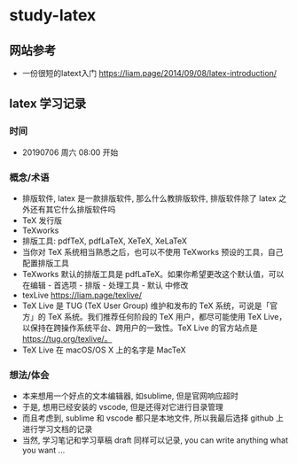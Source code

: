 # study-latex

## 网站参考

* 一份很短的latext入门 https://liam.page/2014/09/08/latex-introduction/

## latex 学习记录

### 时间

* 20190706 周六 08:00 开始

### 概念/术语

* 排版软件, latex 是一款排版软件, 那么什么教排版软件, 排版软件除了 latex 之外还有其它什么排版软件吗
* TeX 发行版
* TeXworks
* 排版工具: pdfTeX, pdfLaTeX, XeTeX, XeLaTeX
* 当你对 TeX 系统相当熟悉之后，也可以不使用 TeXworks 预设的工具，自己配置排版工具
* TeXworks 默认的排版工具是 pdfLaTeX。如果你希望更改这个默认值，可以在编辑 - 首选项 - 排版 - 处理工具 - 默认 中修改
* texLive https://liam.page/texlive/
* TeX Live 是 TUG (TeX User Group) 维护和发布的 TeX 系统，可说是「官方」的 TeX 系统。我们推荐任何阶段的 TeX 用户，都尽可能使用 TeX Live，以保持在跨操作系统平台、跨用户的一致性。TeX Live 的官方站点是 https://tug.org/texlive/。
* TeX Live 在 macOS/OS X 上的名字是 MacTeX

### 想法/体会

* 本来想用一个好点的文本编辑器, 如sublime, 但是官网响应超时
* 于是, 想用已经安装的 vscode, 但是还得对它进行目录管理
* 而且考虑到, sublime 和 vscode 都只是本地文件, 所以我最后选择 github 上进行学习文档的记录
* 当然, 学习笔记和学习草稿 draft 同样可以记录, you can write anything what you want ...
